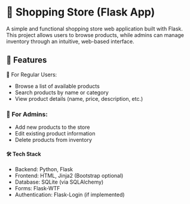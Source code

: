 # 🛒 Shopping Store (Flask App)

A simple and functional shopping store web application built with Flask. This project allows users to browse products, while admins can manage inventory through an intuitive, web-based interface.

## 🚀 Features
👤 For Regular Users:
- Browse a list of available products
- Search products by name or category
- View product details (name, price, description, etc.)

### 🔐 For Admins:
- Add new products to the store
- Edit existing product information
- Delete products from inventory

#### 🛠 Tech Stack
- Backend: Python, Flask
- Frontend: HTML, Jinja2 (Bootstrap optional)
- Database: SQLite (via SQLAlchemy)
- Forms: Flask-WTF
- Authentication: Flask-Login (if implemented)
